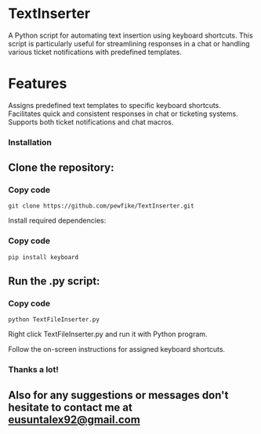 # TextInserter 
A Python script for automating text insertion using keyboard shortcuts. This script is particularly useful for streamlining responses in a chat or handling various ticket notifications with predefined templates.

# Features
Assigns predefined text templates to specific keyboard shortcuts.
Facilitates quick and consistent responses in chat or ticketing systems.
Supports both ticket notifications and chat macros.

### Installation

## Clone the repository:

### Copy code
```
git clone https://github.com/pewfike/TextInserter.git
```

Install required dependencies:

### Copy code
```
pip install keyboard
```

## Run the .py script:
### Copy code
```
python TextFileInserter.py
```

Right click TextFileInserter.py and run it with Python program.

Follow the on-screen instructions for assigned keyboard shortcuts.

### Thanks a lot!
## Also for any suggestions or messages don't hesitate to contact me at eusuntalex92@gmail.com
